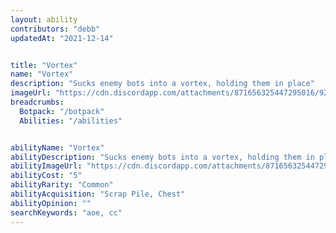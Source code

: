 ```yaml
---
layout: ability
contributors: "debb"
updatedAt: "2021-12-14"


title: "Vortex"
name: "Vortex"
description: "Sucks enemy bots into a vortex, holding them in place"
imageUrl: "https://cdn.discordapp.com/attachments/871656325447295016/922787232425852988/Vortex.png"
breadcrumbs:
  Botpack: "/botpack"
  Abilities: "/abilities"


abilityName: "Vortex"
abilityDescription: "Sucks enemy bots into a vortex, holding them in place"
abilityImageUrl: "https://cdn.discordapp.com/attachments/871656325447295016/922787232425852988/Vortex.png"
abilityCost: "5"
abilityRarity: "Common"
abilityAcquisition: "Scrap Pile, Chest"
abilityOpinion: ""
searchKeywords: "aoe, cc"
---
```

